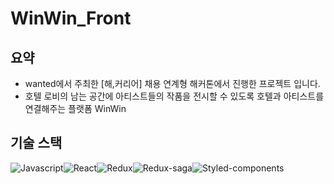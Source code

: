 # WinWin_Front

## 요약
- wanted에서 주최한 [해,커리어] 채용 연계형 해커톤에서 진행한 프로젝트 입니다.
- 호텔 로비의 남는 공간에 아티스트들의 작품을 전시할 수 있도록 호텔과 아티스트를 연결해주는 플랫폼 WinWin

## 기술 스택
<div style='display: flex;'>
  <img alt="Javascript" src="https://img.shields.io/badge/javascript-F7DF1E?style=for-the-badge&logo=javascript&logoColor=white">
  <img alt="React" src="https://img.shields.io/badge/react-61DAFB?style=for-the-badge&logo=react&logoColor=white">
  <img alt="Redux" src="https://img.shields.io/badge/redux-764ABC?style=for-the-badge&logo=redux&logoColor=white">
  <img alt="Redux-saga" src="https://img.shields.io/badge/Redux saga-999999?style=for-the-badge&logo=redux-saga&logoColor=white">
  <img alt="Styled-components" src="https://img.shields.io/badge/Styled components-DB7093?style=for-the-badge&logo=styled-components&logoColor=white">
</div>
